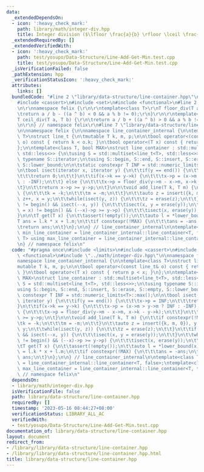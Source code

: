 ```yaml
---
data:
  _extendedDependsOn:
  - icon: ':heavy_check_mark:'
    path: library/math/integer-div.hpp
    title: Integer division ($\lfloor \frac{a}{b} \rfloor \lceil \frac{a}{b} \rceil$)
  _extendedRequiredBy: []
  _extendedVerifiedWith:
  - icon: ':heavy_check_mark:'
    path: test/yosupo/Data-Structure/Line-Add-Get-Min.test.cpp
    title: test/yosupo/Data-Structure/Line-Add-Get-Min.test.cpp
  _isVerificationFailed: false
  _pathExtension: hpp
  _verificationStatusIcon: ':heavy_check_mark:'
  attributes:
    links: []
  bundledCode: "#line 2 \"library/data-structure/line-container.hpp\"\n#include <limits>\n\
    #include <cassert>\n#include <set>\n#include <functional>\n#line 2 \"library/math/integer-div.hpp\"\
    \n\r\nnamespace felix {\r\n\r\ntemplate<class T>\r\nT floor_div(T a, T b) {\r\n\
    \treturn a / b - ((a ^ b) < 0 && a % b != 0);\r\n}\r\n\r\ntemplate<class T>\r\n\
    T ceil_div(T a, T b) {\r\n\treturn a / b + ((a ^ b) > 0 && a % b != 0);\r\n}\r\
    \n\r\n} // namespace felix\r\n#line 7 \"library/data-structure/line-container.hpp\"\
    \n\nnamespace felix {\n\nnamespace line_container_internal {\n\ntemplate<class\
    \ T>\nstruct line_t {\n\tmutable T k, m, p;\n\n\tbool operator<(const line_t&\
    \ o) const { return k < o.k; }\n\tbool operator<(T x) const { return p < x; }\n\
    };\n\ntemplate<class T, bool MAX>\nstruct line_container : std::multiset<line_t<T>,\
    \ std::less<>> {\n\tusing S = std::multiset<line_t<T>, std::less<>>;\n\tusing\
    \ typename S::iterator;\n\tusing S::begin, S::end, S::insert, S::erase, S::empty,\
    \ S::lower_bound;\n\n\tstatic constexpr T INF = std::numeric_limits<T>::max();\n\
    \n\tbool isect(iterator x, iterator y) {\n\t\tif(y == end()) {\n\t\t\tx->p = INF;\n\
    \t\t\treturn 0;\n\t\t}\n\t\tif(x->k == y->k) {\n\t\t\tx->p = (x->m > y->m ? INF\
    \ : -INF);\n\t\t} else {\n\t\t\tx->p = floor_div(y->m - x->m, x->k - y->k);\n\t\
    \t}\n\t\treturn x->p >= y->p;\n\t}\n\n\tvoid add_line(T k, T m) {\n\t\tif constexpr(!MAX)\
    \ {\n\t\t\tk = -k;\n\t\t\tm = -m;\n\t\t}\n\t\tauto z = insert({k, m, 0}), y =\
    \ z++, x = y;\n\t\twhile(isect(y, z)) {\n\t\t\tz = erase(z);\n\t\t}\n\t\tif(x\
    \ != begin() && isect(--x, y)) {\n\t\t\tisect(x, y = erase(y));\n\t\t}\n\t\twhile((y\
    \ = x) != begin() && (--x)->p >= y->p) {\n\t\t\tisect(x, erase(y));\n\t\t}\n\t\
    }\n\n\tT get(T x) {\n\t\tassert(!empty());\n\t\tauto l = *lower_bound(x);\n\t\t\
    T ans = l.k * x + l.m;\n\t\tif constexpr(!MAX) {\n\t\t\tans = -ans;\n\t\t}\n\t\
    \treturn ans;\n\t}\n};\n\n} // line_container_internal\n\ntemplate<class T> using\
    \ min_line_container = line_container_internal::line_container<T, false>;\ntemplate<class\
    \ T> using max_line_container = line_container_internal::line_container<T, true>;\n\
    \n} // namespace felix\n"
  code: "#pragma once\n#include <limits>\n#include <cassert>\n#include <set>\n#include\
    \ <functional>\n#include \"../math/integer-div.hpp\"\n\nnamespace felix {\n\n\
    namespace line_container_internal {\n\ntemplate<class T>\nstruct line_t {\n\t\
    mutable T k, m, p;\n\n\tbool operator<(const line_t& o) const { return k < o.k;\
    \ }\n\tbool operator<(T x) const { return p < x; }\n};\n\ntemplate<class T, bool\
    \ MAX>\nstruct line_container : std::multiset<line_t<T>, std::less<>> {\n\tusing\
    \ S = std::multiset<line_t<T>, std::less<>>;\n\tusing typename S::iterator;\n\t\
    using S::begin, S::end, S::insert, S::erase, S::empty, S::lower_bound;\n\n\tstatic\
    \ constexpr T INF = std::numeric_limits<T>::max();\n\n\tbool isect(iterator x,\
    \ iterator y) {\n\t\tif(y == end()) {\n\t\t\tx->p = INF;\n\t\t\treturn 0;\n\t\t\
    }\n\t\tif(x->k == y->k) {\n\t\t\tx->p = (x->m > y->m ? INF : -INF);\n\t\t} else\
    \ {\n\t\t\tx->p = floor_div(y->m - x->m, x->k - y->k);\n\t\t}\n\t\treturn x->p\
    \ >= y->p;\n\t}\n\n\tvoid add_line(T k, T m) {\n\t\tif constexpr(!MAX) {\n\t\t\
    \tk = -k;\n\t\t\tm = -m;\n\t\t}\n\t\tauto z = insert({k, m, 0}), y = z++, x =\
    \ y;\n\t\twhile(isect(y, z)) {\n\t\t\tz = erase(z);\n\t\t}\n\t\tif(x != begin()\
    \ && isect(--x, y)) {\n\t\t\tisect(x, y = erase(y));\n\t\t}\n\t\twhile((y = x)\
    \ != begin() && (--x)->p >= y->p) {\n\t\t\tisect(x, erase(y));\n\t\t}\n\t}\n\n\
    \tT get(T x) {\n\t\tassert(!empty());\n\t\tauto l = *lower_bound(x);\n\t\tT ans\
    \ = l.k * x + l.m;\n\t\tif constexpr(!MAX) {\n\t\t\tans = -ans;\n\t\t}\n\t\treturn\
    \ ans;\n\t}\n};\n\n} // line_container_internal\n\ntemplate<class T> using min_line_container\
    \ = line_container_internal::line_container<T, false>;\ntemplate<class T> using\
    \ max_line_container = line_container_internal::line_container<T, true>;\n\n}\
    \ // namespace felix\n"
  dependsOn:
  - library/math/integer-div.hpp
  isVerificationFile: false
  path: library/data-structure/line-container.hpp
  requiredBy: []
  timestamp: '2023-05-16 08:44:27+08:00'
  verificationStatus: LIBRARY_ALL_AC
  verifiedWith:
  - test/yosupo/Data-Structure/Line-Add-Get-Min.test.cpp
documentation_of: library/data-structure/line-container.hpp
layout: document
redirect_from:
- /library/library/data-structure/line-container.hpp
- /library/library/data-structure/line-container.hpp.html
title: library/data-structure/line-container.hpp
---
```


